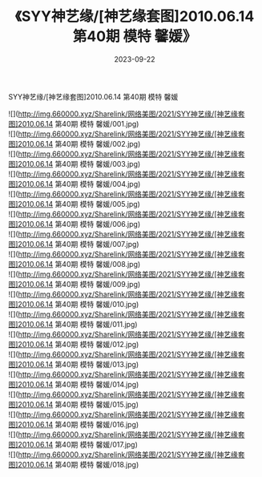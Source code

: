 ﻿---
layout: post
title:  《SYY神艺缘/[神艺缘套图]2010.06.14 第40期 模特 馨媛》
date:   2023-09-22
img: http://img.660000.xyz/Sharelink/网络美图/2021/SYY神艺缘/[神艺缘套图]2010.06.14 第40期 模特 馨媛/000.jpg
categories: [美女, 清纯, 唯美]
---

SYY神艺缘/[神艺缘套图]2010.06.14 第40期 模特 馨媛

 ![](http://img.660000.xyz/Sharelink/网络美图/2021/SYY神艺缘/[神艺缘套图]2010.06.14 第40期 模特 馨媛/001.jpg) <br>![](http://img.660000.xyz/Sharelink/网络美图/2021/SYY神艺缘/[神艺缘套图]2010.06.14 第40期 模特 馨媛/002.jpg) <br>![](http://img.660000.xyz/Sharelink/网络美图/2021/SYY神艺缘/[神艺缘套图]2010.06.14 第40期 模特 馨媛/003.jpg) <br>![](http://img.660000.xyz/Sharelink/网络美图/2021/SYY神艺缘/[神艺缘套图]2010.06.14 第40期 模特 馨媛/004.jpg) <br>![](http://img.660000.xyz/Sharelink/网络美图/2021/SYY神艺缘/[神艺缘套图]2010.06.14 第40期 模特 馨媛/005.jpg) <br>![](http://img.660000.xyz/Sharelink/网络美图/2021/SYY神艺缘/[神艺缘套图]2010.06.14 第40期 模特 馨媛/006.jpg) <br>![](http://img.660000.xyz/Sharelink/网络美图/2021/SYY神艺缘/[神艺缘套图]2010.06.14 第40期 模特 馨媛/007.jpg) <br>![](http://img.660000.xyz/Sharelink/网络美图/2021/SYY神艺缘/[神艺缘套图]2010.06.14 第40期 模特 馨媛/008.jpg) <br>![](http://img.660000.xyz/Sharelink/网络美图/2021/SYY神艺缘/[神艺缘套图]2010.06.14 第40期 模特 馨媛/009.jpg) <br>![](http://img.660000.xyz/Sharelink/网络美图/2021/SYY神艺缘/[神艺缘套图]2010.06.14 第40期 模特 馨媛/010.jpg) <br>![](http://img.660000.xyz/Sharelink/网络美图/2021/SYY神艺缘/[神艺缘套图]2010.06.14 第40期 模特 馨媛/011.jpg) <br>![](http://img.660000.xyz/Sharelink/网络美图/2021/SYY神艺缘/[神艺缘套图]2010.06.14 第40期 模特 馨媛/012.jpg) <br>![](http://img.660000.xyz/Sharelink/网络美图/2021/SYY神艺缘/[神艺缘套图]2010.06.14 第40期 模特 馨媛/013.jpg) <br>![](http://img.660000.xyz/Sharelink/网络美图/2021/SYY神艺缘/[神艺缘套图]2010.06.14 第40期 模特 馨媛/014.jpg) <br>![](http://img.660000.xyz/Sharelink/网络美图/2021/SYY神艺缘/[神艺缘套图]2010.06.14 第40期 模特 馨媛/015.jpg) <br>![](http://img.660000.xyz/Sharelink/网络美图/2021/SYY神艺缘/[神艺缘套图]2010.06.14 第40期 模特 馨媛/016.jpg) <br>![](http://img.660000.xyz/Sharelink/网络美图/2021/SYY神艺缘/[神艺缘套图]2010.06.14 第40期 模特 馨媛/017.jpg) <br>![](http://img.660000.xyz/Sharelink/网络美图/2021/SYY神艺缘/[神艺缘套图]2010.06.14 第40期 模特 馨媛/018.jpg) <br>